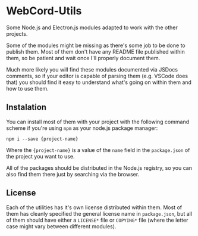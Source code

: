 # WebCord-Utils

Some Node.js and Electron.js modules adapted to work with the other projects.

Some of the modules might be missing as there's some job to be done to publish
them. Most of them don't have any README file published within them, so be
patient and wait once I'll properly document them.

Much more likely you will find these modules documented via JSDocs comments, so
if your editor is capable of parsing them (e.g. VSCode does that) you should
find it easy to understand what's going on within them and how to use them.

## Instalation
You can install most of them with your project with the following command scheme
if you're using `npm` as your node.js package manager:
```
npm i --save {project-name}
```
Where the `{project-name}` is a value of the `name` field in the `package.json`
of the project you want to use.

All of the packages should be distributed in the Node.js registry, so you can
also find them there just by searching via the browser.

## License
Each of the utilities has it's own license distributed within them.
Most of them has cleanly specified the general license name in
`package.json`, but all of them should have either a `LICENSE*` file
or `COPYING*` file (where the letter case might vary between different
modules).
